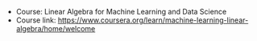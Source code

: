 - Course: Linear Algebra for Machine Learning and Data Science
- Course link: https://www.coursera.org/learn/machine-learning-linear-algebra/home/welcome
